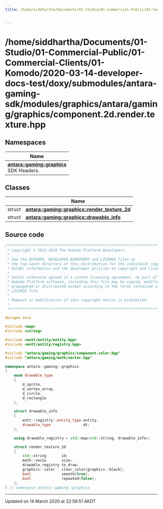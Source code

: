 ```yaml
---
title: /home/siddhartha/Documents/01-Studio/01-Commercial-Public/01-Commercial-Clients/01-Komodo/2020-03-14-developer-docs-test/doxy/submodules/antara-gaming-sdk/modules/graphics/antara/gaming/graphics/component.2d.render.texture.hpp


---
```


# /home/siddhartha/Documents/01-Studio/01-Commercial-Public/01-Commercial-Clients/01-Komodo/2020-03-14-developer-docs-test/doxy/submodules/antara-gaming-sdk/modules/graphics/antara/gaming/graphics/component.2d.render.texture.hpp







## Namespaces

| Name           |
| -------------- |
| **[antara::gaming::graphics](Namespaces/namespaceantara_1_1gaming_1_1graphics.md)** <br>SDK Headers.  |

## Classes

|                | Name           |
| -------------- | -------------- |
| struct | **[antara::gaming::graphics::render_texture_2d](Classes/structantara_1_1gaming_1_1graphics_1_1render__texture__2d.md)**  |
| struct | **[antara::gaming::graphics::drawable_info](Classes/structantara_1_1gaming_1_1graphics_1_1drawable__info.md)**  |













## Source code

```cpp
/******************************************************************************
 * Copyright © 2013-2019 The Komodo Platform Developers.                      *
 *                                                                            *
 * See the AUTHORS, DEVELOPER-AGREEMENT and LICENSE files at                  *
 * the top-level directory of this distribution for the individual copyright  *
 * holder information and the developer policies on copyright and licensing.  *
 *                                                                            *
 * Unless otherwise agreed in a custom licensing agreement, no part of the    *
 * Komodo Platform software, including this file may be copied, modified,     *
 * propagated or distributed except according to the terms contained in the   *
 * LICENSE file                                                               *
 *                                                                            *
 * Removal or modification of this copyright notice is prohibited.            *
 *                                                                            *
 ******************************************************************************/

#pragma once

#include <map>    
#include <string> 

#include <entt/entity/entity.hpp> 
#include <entt/entity/registry.hpp>

#include "antara/gaming/graphics/component.color.hpp" 
#include "antara/gaming/math/vector.hpp"              

namespace antara::gaming::graphics
{
    enum drawable_type
    {
        d_sprite,
        d_vertex_array,
        d_circle,
        d_rectangle
    };

    struct drawable_info
    {
        entt::registry::entity_type entity;
        drawable_type               dt;
    };

    using drawable_registry = std::map<std::string, drawable_info>;

    struct render_texture_2d
    {
        std::string       id;
        math::vec2u       size;
        drawable_registry to_draw;
        graphics::color   clear_color{graphics::black};
        bool              smooth{true};
        bool              repeated{false};
    };
} // namespace antara::gaming::graphics
```


-------------------------------

Updated on 14 March 2020 at 22:59:51 AKDT

